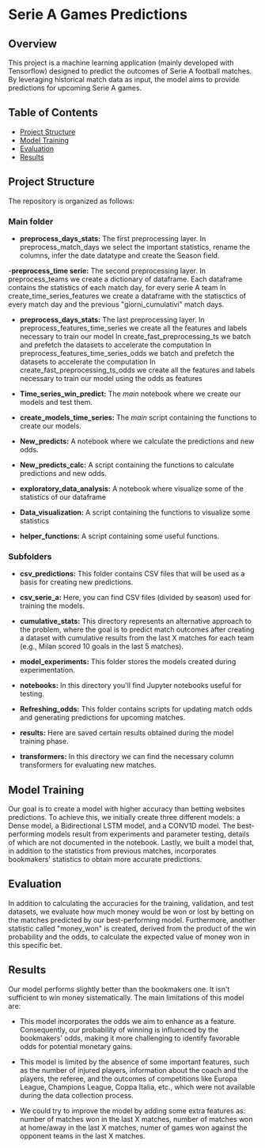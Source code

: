 # Serie A Games Predictions

## Overview

This project is a machine learning application (mainly developed with Tensorflow) designed to predict the outcomes of Serie A football matches. By leveraging historical match data as input, the model aims to provide predictions for upcoming Serie A games.

## Table of Contents

- [Project Structure](#Project-Structure)
- [Model Training](#model-training)
- [Evaluation](#evaluation)
- [Results](#Results)


## Project Structure

The repository is organized as follows:

### Main folder

- **preprocess_days_stats:** The first preprocessing layer. 
    In preprocess_match_days we select the important statistics, rename the columns, infer the date datatype and create the Season field.

-**preprocess_time serie:** The second preprocessing layer. 
    In preprocess_teams we create a dictionary of dataframe. Each dataframe contains the statistics of each match day, for every serie A team
    In create_time_series_features we create a dataframe with the statisctics of every match day and the previous "giorni_cumulativi" match days.

- **preprocess_days_stats:** The last preprocessing layer.
    In preprocess_features_time_series we create all the features and labels necessary to train our model
    In create_fast_preprocessing_ts we batch and prefetch the datasets to accelerate the computation
    In preprocess_features_time_series_odds we batch and prefetch the datasets to accelerate the computation
    In create_fast_preprocessing_ts_odds we create all the features and labels necessary to train our model using the odds as features

- **Time_series_win_predict:** The *main* notebook where we create our models and test them.

- **create_models_time_series:** The *main* script containing the functions to create our models.

- **New_predicts:** A notebook where we calculate the predictions and new odds.

- **New_predicts_calc:** A script containing the functions to calculate predictions and new odds.

- **exploratory_data_analysis:** A notebook where visualize some of the statistics of our dataframe

- **Data_visualization:** A script containing the functions to visualize some statistics

- **helper_functions:** A script containing some useful functions.

### Subfolders

- **csv_predictions:** This folder contains CSV files that will be used as a basis for creating new predictions.

- **csv_serie_a:** Here, you can find CSV files (divided by season) used for training the models.

- **cumulative_stats:** This directory represents an alternative approach to the problem, where the goal is to predict match outcomes after creating a dataset with cumulative results from the last X matches for each team (e.g., Milan scored 10 goals in the last 5 matches).

- **model_experiments:** This folder stores the models created during experimentation.

- **notebooks:** In this directory you'll find Jupyter notebooks useful for testing.

- **Refreshing_odds:** This folder contains scripts for updating match odds and generating predictions for upcoming matches.

- **results:** Here are saved certain results obtained during the model training phase.

- **transformers:** In this directory we can find the necessary column transformers for evaluating new matches.

## Model Training

Our goal is to create a model with higher accuracy than betting websites predictions. To achieve this, we initially create three different models: a Dense model, a Bidirectional LSTM model, and a CONV1D model. The best-performing models result from experiments and parameter testing, details of which are not documented in the notebook. Lastly, we built a model that, in addition to the statistics from previous matches, incorporates bookmakers' statistics to obtain more accurate predictions.

## Evaluation

In addition to calculating the accuracies for the training, validation, and test datasets, we evaluate how much money would be won or lost by betting on the matches predicted by our best-performing model. Furthermore, another statistic called "money_won" is created, derived from the product of the win probability and the odds, to calculate the expected value of money won in this specific bet.

## Results

Our model performs slightly better than the bookmakers one. It isn't sufficient to win money sistematically. 
The main limitations of this model are:

- This model incorporates the odds we aim to enhance as a feature. Consequently, our probability of winning is influenced by the bookmakers' odds, making it more challenging to identify favorable odds for potential monetary gains.

- This model is limited by the absence of some important features, such as the number of injured players, information about the coach and the players, the referee, and the outcomes of competitions like Europa League, Champions League, Coppa Italia, etc., which were not available during the data collection process.

- We could try to improve the model by adding some extra features as: number of matches won in the last X matches, number of matches won at home/away in the last X matches, numer of games won against the opponent teams in the last X matches. 
